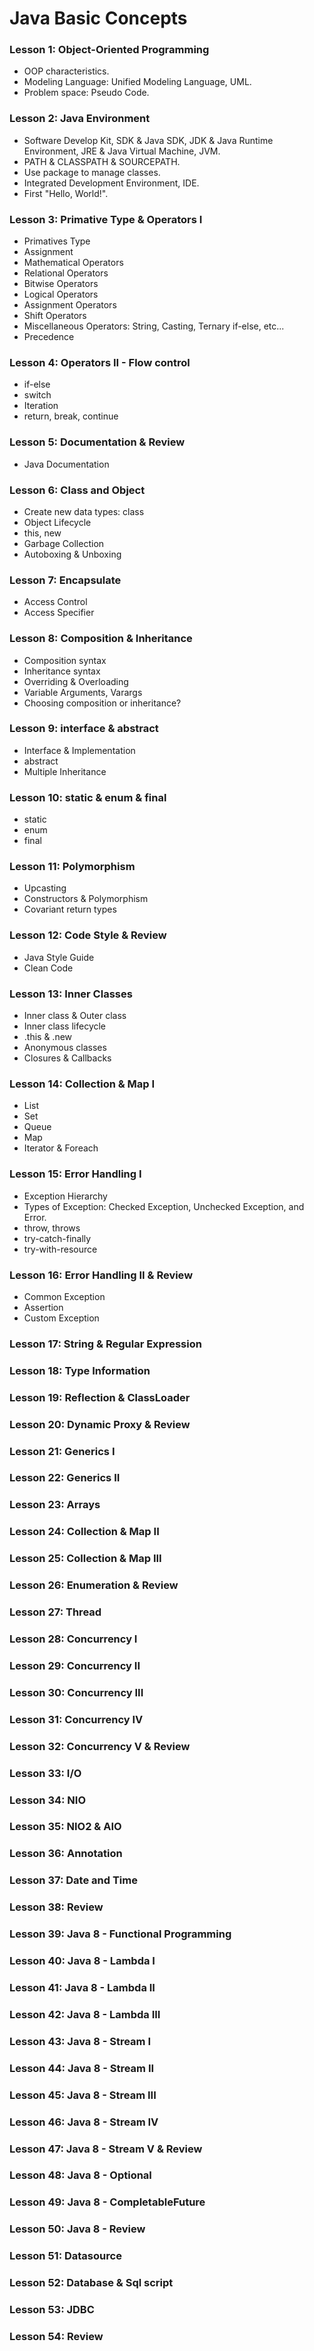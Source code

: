 # Java Basic Concepts #

### Lesson 1: Object-Oriented Programming ###

* OOP characteristics.
* Modeling Language: Unified Modeling Language, UML.
* Problem space: Pseudo Code.

### Lesson 2:  Java Environment ###

* Software Develop Kit, SDK & Java SDK, JDK & Java Runtime Environment, JRE & Java Virtual Machine, JVM.
* PATH & CLASSPATH & SOURCEPATH.
* Use package to manage classes.
* Integrated Development Environment, IDE.
* First "Hello, World!".

### Lesson 3: Primative Type & Operators I ###

* Primatives Type
* Assignment
* Mathematical Operators
* Relational Operators
* Bitwise Operators
* Logical Operators
* Assignment Operators
* Shift Operators
* Miscellaneous Operators: String, Casting, Ternary if-else, etc...
* Precedence

### Lesson 4: Operators II - Flow control ###

* if-else
* switch
* Iteration
* return, break, continue

### Lesson 5: Documentation & Review ###

* Java Documentation

### Lesson 6: Class and Object ###

* Create new data types: class
* Object Lifecycle
* this, new
* Garbage Collection
* Autoboxing & Unboxing

### Lesson 7: Encapsulate ###

* Access Control
* Access Specifier

### Lesson 8: Composition & Inheritance ###

* Composition syntax
* Inheritance syntax
* Overriding & Overloading
* Variable Arguments, Varargs
* Choosing composition or inheritance?

### Lesson 9: interface & abstract ###

* Interface & Implementation
* abstract
* Multiple Inheritance

### Lesson 10: static & enum & final ###

* static
* enum
* final

### Lesson 11: Polymorphism ###

* Upcasting
* Constructors & Polymorphism
* Covariant return types

### Lesson 12: Code Style & Review ###

* Java Style Guide
* Clean Code

### Lesson 13: Inner Classes ###

* Inner class & Outer class
* Inner class lifecycle
* .this & .new
* Anonymous classes
* Closures & Callbacks

### Lesson 14: Collection & Map I ###

* List
* Set
* Queue
* Map
* Iterator & Foreach

### Lesson 15: Error Handling I ###

* Exception Hierarchy
* Types of Exception: Checked Exception, Unchecked Exception, and Error.
* throw, throws
* try-catch-finally
* try-with-resource

### Lesson 16: Error Handling II & Review ###

* Common Exception
* Assertion
* Custom Exception

### Lesson 17: String & Regular Expression ###

### Lesson 18: Type Information ###

### Lesson 19: Reflection & ClassLoader ###

### Lesson 20: Dynamic Proxy & Review ###

### Lesson 21: Generics I ###

### Lesson 22: Generics II ###

### Lesson 23: Arrays ###

### Lesson 24: Collection & Map II ###

### Lesson 25: Collection & Map III ###

### Lesson 26: Enumeration & Review ###

### Lesson 27: Thread ###

### Lesson 28: Concurrency I ###

### Lesson 29: Concurrency II ###

### Lesson 30: Concurrency III ###

### Lesson 31: Concurrency IV ###

### Lesson 32: Concurrency V & Review ###

### Lesson 33: I/O ###

### Lesson 34: NIO ###

### Lesson 35: NIO2 & AIO ###

### Lesson 36: Annotation ###

### Lesson 37: Date and Time ###

### Lesson 38: Review ###

### Lesson 39: Java 8 - Functional Programming ###

### Lesson 40: Java 8 - Lambda I ###

### Lesson 41: Java 8 - Lambda II ###

### Lesson 42: Java 8 - Lambda III ###

### Lesson 43: Java 8 - Stream I ###

### Lesson 44: Java 8 - Stream II ###

### Lesson 45: Java 8 - Stream III ###

### Lesson 46: Java 8 - Stream IV ###

### Lesson 47: Java 8 - Stream V & Review ###

### Lesson 48: Java 8 - Optional ###

### Lesson 49: Java 8 - CompletableFuture ###

### Lesson 50: Java 8 - Review ###

### Lesson 51: Datasource ###

### Lesson 52: Database & Sql script ###

### Lesson 53: JDBC ###

### Lesson 54: Review ###

